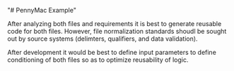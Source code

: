 "# PennyMac Example" 

After analyzing both files and requirements it is best to generate reusable code for both files. However, file normalization standards shoudl be sought out by source systems (delimters, qualifiers, and data validation).

After development it would be best to define input parameters to define conditioning of both files so as to optimize reusability of logic.

